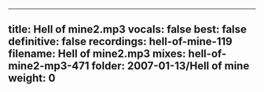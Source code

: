 
---
title: Hell of mine2.mp3
vocals: false
best: false
definitive: false
recordings: hell-of-mine-119
filename: Hell of mine2.mp3
mixes: hell-of-mine2-mp3-471
folder: 2007-01-13/Hell of mine
weight: 0
---

